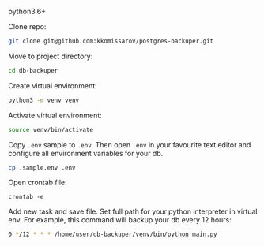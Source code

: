 python3.6+

Clone repo:
```bash
git clone git@github.com:kkomissarov/postgres-backuper.git
```

Move to project directory:
```bash
cd db-backuper
```

Create virtual environment:
```bash
python3 -m venv venv
```

Activate virtual environment:
```bash
source venv/bin/activate
```

Copy `.env` sample to `.env`. Then open `.env` in your favourite text editor 
and configure all environment variables for your db.

```bash
cp .sample.env .env
```


Open crontab file:
```
crontab -e
```

Add new task and save file. Set full path for your python interpreter in virtual env.
For example, this command will backup your db every 12 hours:
```bash
0 */12 * * * /home/user/db-backuper/venv/bin/python main.py
```


